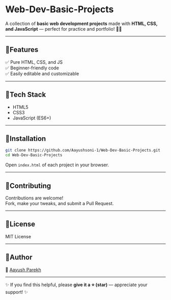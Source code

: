 # Web-Dev-Basic-Projects

A collection of **basic web development projects** made with **HTML, CSS, and JavaScript** — perfect for practice and portfolio! 🚀✨

---

## 🔹Features

✅ Pure HTML, CSS, and JS  
✅ Beginner-friendly code  
✅ Easily editable and customizable  

---

## 🔹Tech Stack

- HTML5
- CSS3
- JavaScript (ES6+)

---

## 🔹Installation

```bash
git clone https://github.com/Aayushsoni-1/Web-Dev-Basic-Projects.git
cd Web-Dev-Basic-Projects
```

Open `index.html` of each project in your browser.

---

## 🔹Contributing

Contributions are welcome!  
Fork, make your tweaks, and submit a Pull Request.

---

## 🔹License

MIT License

---

## 🔹Author

👤 [Aayush Parekh](https://github.com/Aayushsoni-1)

---

✨ If you find this helpful, please **give it a ⭐ (star)** — appreciate your support! ✨
